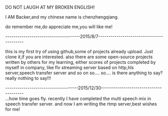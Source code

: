DO NOT LAUGH AT MY BROKEN ENGLISH!

I AM Backer,and my chinese name is chenzhengqiang.

do remember me,do appreciate me,you will like me!


-------------------------------------2015/8/7-----------------------------------------

this is my first try of using github,some of projects already upload.
Just clone it,if you are interested.
also there are some open-source projects written by others for my learning,
either scores of projects completed by myself in company,
like flv streaming server based on http,hls server,speech transfer server and so on
so....
so....
is there anything to say?
really nothing to say!!!


------------------------------------2015/12/30---------------------------------------                                              
...how time goes fly.
recently I have completed the multi speech  mix in speech transfer server.
and now I am writing the rtmp server,best wishes for me!
